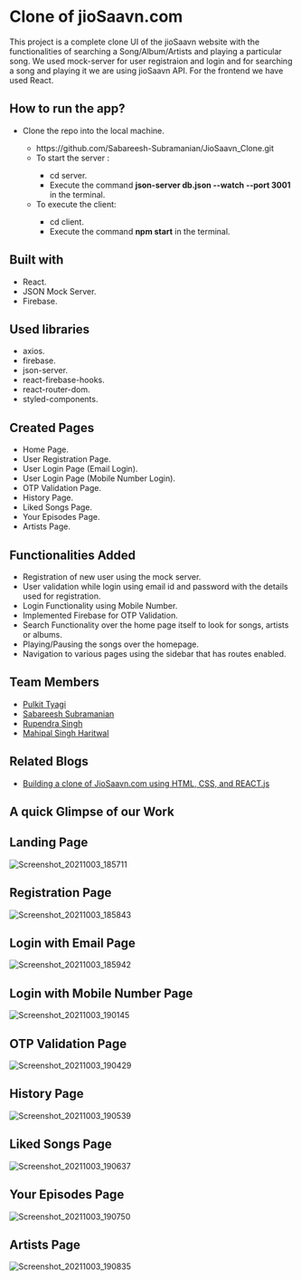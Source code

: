 # Clone of jioSaavn.com
This project is a complete clone UI of the jioSaavn website with the functionalities of searching a Song/Album/Artists and playing a particular song. We used mock-server for user registraion and login and for searching a song and playing it we are using jioSaavn API. For the frontend we have used React.

## How to run the app?
<ul>
  <li>Clone the repo into the local machine.</li>
  <ul>
    <li>https://github.com/Sabareesh-Subramanian/JioSaavn_Clone.git</li>
    <li>To start the server :</li>
    <ul>
      <li>cd server.</li>
      <li>Execute the command <b>json-server db.json --watch --port 3001</b> in the terminal.</li>
    </ul>
    <li>To execute the client:</li>
    <ul>
      <li>cd client.</li>
      <li>Execute the command <b>npm start</b> in the terminal.</li>
      </ul>
  </ul>
</ul>

## Built with
<ul>
  <li>React.</li>
  <li>JSON Mock Server.</li>
  <li>Firebase.</li>
</ul>

## Used libraries
<ul>
  <li>axios.</li>
  <li>firebase.</li>
  <li>json-server.</li>
  <li>react-firebase-hooks.</li>
  <li>react-router-dom.</li>
  <li>styled-components.</li>
</ul>

## Created Pages 
<ul>
  <li>Home Page.</li>
  <li>User Registration Page.</li>
  <li>User Login Page (Email Login).</li>
  <li>User Login Page (Mobile Number Login).</li>
  <li>OTP Validation Page.</li>
  <li>History Page.</li>
  <li>Liked Songs Page.</li>
  <li>Your Episodes Page.</li>
  <li>Artists Page.</li>
</ul>

## Functionalities Added
<ul>
  <li>Registration of new user using the mock server.</li>
  <li>User validation while login using email id and password with the details used for registration.</li>
  <li>Login Functionality using Mobile Number.</li>
  <li>Implemented Firebase for OTP Validation.</li>
  <li>Search Functionality over the home page itself to look for songs, artists or albums.</li>
  <li>Playing/Pausing the songs over the homepage.</li>
  <li>Navigation to various pages using the sidebar that has routes enabled.</li>
</ul>

## Team Members 
<ul>
  <li><a href="https://github.com/Pulkit0111">Pulkit Tyagi</a></li>
<li><a href="https://github.com/Sabareesh-Subramanian">Sabareesh Subramanian</a></li>
<li><a href="https://github.com/Mrrupendra">Rupendra Singh</a></li>
<li><a href="https://github.com/mahi98jat">Mahipal Singh Haritwal</a></li>
</ul>

## Related Blogs 
<ul>
  <li><a href="https://medium.com/@sabareeshsubramanian/building-a-clone-of-jiosaavn-com-using-html-css-and-react-js-f91933199a7">Building a clone of JioSaavn.com using HTML, CSS, and REACT.js</a></li>
</ul>

## A quick Glimpse of our Work

## Landing Page

![Screenshot_20211003_185711](https://user-images.githubusercontent.com/83001524/135755654-171a9df3-de0e-4e6a-9f67-2e82bdae14b3.png)

## Registration Page

![Screenshot_20211003_185843](https://user-images.githubusercontent.com/83001524/135755699-e5a60b09-6165-4985-8300-6181f4ef5583.png)

## Login with Email Page

![Screenshot_20211003_185942](https://user-images.githubusercontent.com/83001524/135755736-9b07444c-99b7-4f53-82d1-b6941d8ec3ff.png)

## Login with Mobile Number Page

![Screenshot_20211003_190145](https://user-images.githubusercontent.com/83001524/135755816-4e21ba8f-95c0-4fa6-a4f1-a78299ef5171.png)

## OTP Validation Page 

![Screenshot_20211003_190429](https://user-images.githubusercontent.com/83001524/135755907-016865aa-29ab-4e47-8344-2fb369c47431.png)

## History Page

![Screenshot_20211003_190539](https://user-images.githubusercontent.com/83001524/135755946-fe03143f-c78c-4e2b-89cb-31533d681e36.png)

## Liked Songs Page

![Screenshot_20211003_190637](https://user-images.githubusercontent.com/83001524/135755976-6bc0c8b5-0f98-479b-8705-560cfd3dc810.png)

## Your Episodes Page

![Screenshot_20211003_190750](https://user-images.githubusercontent.com/83001524/135756011-416f9cd4-51e7-45b5-821e-37a8e8e2fc67.png)

## Artists Page

![Screenshot_20211003_190835](https://user-images.githubusercontent.com/83001524/135756040-f947de51-706b-4db2-85b4-2215b273c989.png)
